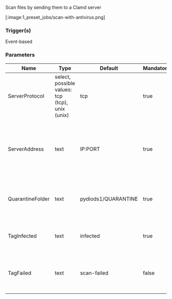 
Scan files by sending them to a Clamd server

[:image:1_preset_jobs/scan-with-antivirus.png]

### Trigger(s)
Event-based


### Parameters
|Name|Type|Default|Mandatory|Description|
|----|----|-------|---------|-----------|
|ServerProtocol|select, possible values: tcp (tcp), unix (unix)|tcp|true|Select protocol used to access server.|
|ServerAddress|text|IP:PORT|true|Select server address. Use IP:PORT for tcp or file path for unix protocol.|
|QuarantineFolder|text|pydiods1/QUARANTINE|true|Folder where to move files when a virus is detected.|
|TagInfected|text|infected|true|Tag file with this value when a virus is detected.|
|TagFailed|text|scan-failed|false|Tag file when virus detection failed (result is unknown).|


